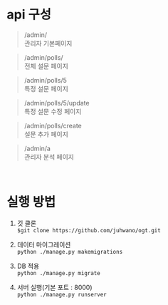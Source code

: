 # api 구성

> /admin/
> <br/>
> 관리자 기본페이지

> /admin/polls/
> <br/>
> 전체 설문 페이지

> /admin/polls/5
> <br/>
> 특정 설문 페이지

> /admin/polls/5/update
> <br/>
> 특정 설문 수정 페이지

> /admin/polls/create
> <br/>
> 설문 추가 페이지

> /admin/a
> <br/>
> 관리자 분석 페이지

<br/>

# 실행 방법

1. 깃 클론 <br/>
   `$git clone https://github.com/juhwano/ogt.git`

2. 데이터 마이그레이션<br/>
   `python ./manage.py makemigrations`

3. DB 적용<br/>
   `python ./manage.py migrate`

4. 서버 실행(기본 포트 : 8000)<br/>
   `python ./manage.py runserver`
